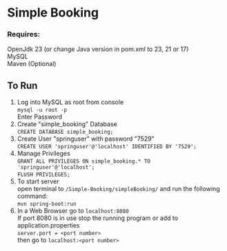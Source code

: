 # Simple Booking

### Requires:
OpenJdk 23 (or change Java version in pom.xml to 23, 21 or 17)  
MySQL  
Maven (Optional)  
  
## To Run
1. Log into MySQL as root from console  
  `mysql -u root -p`  
   Enter Password
2. Create "simple_booking" Database  
  `CREATE DATABASE simple_booking;`  
4. Create User "springuser" with password "7529"  
  `CREATE USER 'springuser'@'localhost' IDENTIFIED BY '7529';`
5. Manage Privileges  
  `GRANT ALL PRIVILEGES ON simple_booking.* TO 'springuser'@'localhost';`  
  `FLUSH PRIVILEGES;`
6. To start server  
  open terminal to `/Simple-Booking/simpleBooking/` and run the following command:  
  `mvn spring-boot:run`
7. In a Web Browser go to `localhost:8080`  
If port 8080 is in use stop the running program or add to application.properties  
`server.port = <port number>`   
then go to  `localhost:<port number>`


